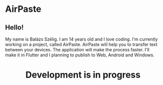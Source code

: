 # AirPaste

## Hello!

My name is Balázs Szélig. I am 14 years old and I love coding.
I'm currently working on a project, called AirPaste.
AirPaste will help you to transfer text between your devices. The application will make the process faster.
I'll make it in Flutter and I planning to publish to Web, Android and Windows.

# <p align="center">Development is in progress</p>
